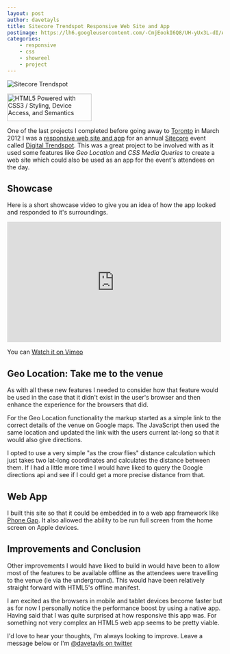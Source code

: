 ```yaml
---
layout: post
author: davetayls
title: Sitecore Trendspot Responsive Web Site and App
postimage: https://lh6.googleusercontent.com/-CmjEookI6Q8/UH-yUx3L-dI/AAAAAAAArr8/4ugKk_xTurM/s800/sitecoretrendspot.png
categories:
    - responsive
    - css
    - showreel
    - project
---
```


![Sitecore Trendspot](https://lh6.googleusercontent.com/-CmjEookI6Q8/UH-yUx3L-dI/AAAAAAAArr8/4ugKk_xTurM/s800/sitecoretrendspot.png)

<a href="http://www.w3.org/html/logo/">
<img src="http://www.w3.org/html/logo/badge/html5-badge-h-css3-device-semantics.png" width="197" height="64" alt="HTML5 Powered with CSS3 / Styling, Device Access, and Semantics" title="HTML5 Powered with CSS3 / Styling, Device Access, and Semantics">
</a>

One of the last projects I completed before going away to [Toronto](http://www.toronto.ca) in March 2012 I was a [responsive web site and app](http://the-taylors.org/blog/category/responsivedesign/) for an annual [Sitecore](http://www.sitecore.net) event called [Digital Trendspot](http://www.sitecore.net/events/TrendspotUK/). This was a great project to be involved with as it used some features like *Geo Location* and *CSS Media Queries* to create a web site which could also be used as an app for the event's attendees on the day.

Showcase
--

Here is a short showcase video to give you an idea of how the app looked and responded to it's surroundings.

<iframe src="http://player.vimeo.com/video/51468900" width="500" height="281" frameborder="0" webkitAllowFullScreen="true" mozallowfullscreen="true" allowFullScreen="true">vimeo</iframe>

You can [Watch it on Vimeo](http://vimeo.com/51468900)

Geo Location: Take me to the venue
--

As with all these new features I needed to consider how that feature would be used in the case that it didn't exist in the user's browser and then enhance the experience for the browsers that did.

For the Geo Location functionality the markup started as a simple link to the correct details of the venue on Google maps. The JavaScript then used the same location and updated the link with the users current lat-long so that it would also give directions.

I opted to use a very simple "as the crow flies" distance calculation which just takes two lat-long coordinates and calculates the distance between them. If I had a little more time I would have liked to query the Google directions api and see if I could get a more precise distance from that.

Web App
--

I built this site so that it could be embedded in to a web app framework like [Phone Gap](http://phonegap.com). It also allowed the ability to be run full screen from the home screen on Apple devices.

Improvements and Conclusion
--

Other improvements I would have liked to build in would have been to allow most of the features to be available offline as the attendees were travelling to the venue (ie via the underground). This would have been relatively straight forward with HTML5's offline manifest.

I am excited as the browsers in mobile and tablet devices become faster but as for now I personally notice the performance boost by using a native app. Having said that I was quite surprised at how responsive this app was. For something not very complex an HTML5 web app seems to be pretty viable.

I'd love to hear your thoughts, I'm always looking to improve. Leave a message below or I'm [@davetayls on twitter](https://twitter.com/intent/tweet?url=http://the-taylors.org&via=davetayls)

